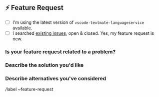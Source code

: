 ## ⚡️️ Feature Request

- [ ] I'm using the latest version of `vscode-textmate-languageservice` available.
- [ ] I searched [existing issues][vsctmls-issues], open & closed. Yes, my feature request is new.

### Is your feature request related to a problem?
<!-- A clear & concise description of what the problem is. (e.g. The styling for semantic...). -->

### Describe the solution you'd like
<!-- A clear & concise description of what you want to happen. Add any considered drawbacks. -->

### Describe alternatives you've considered
<!-- A clear & concise description of any alternative solutions or features you've considered. -->

<!-- Checklist -->
[vsctmls-issues]: https://github.com/SNDST00M/vscode-textmate-languageservice/issues?q=is%3Aissue+is%3Aopen+sort%3Aupdated-desc

/label ~feature-request
